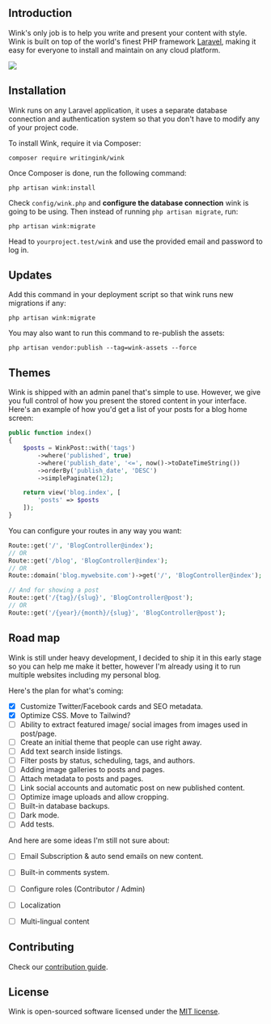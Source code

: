## Introduction

Wink's only job is to help you write and present your content with style. Wink is built on top of the world's finest PHP framework [Laravel](https://laravel.com), making it easy for everyone to install and maintain on any cloud platform.

<img src="https://themsaid.com/storage/wink/images/PaKOXK0bck5IrbVohbC6zQGxZr4CG31enOUt5n80.png">

## Installation

Wink runs on any Laravel application, it uses a separate database connection and authentication system so that you don't have to modify any of your project code.

To install Wink, require it via Composer:

```
composer require writingink/wink
```

Once Composer is done, run the following command:

```
php artisan wink:install
```

Check `config/wink.php` and **configure the database connection** wink is going to be using. Then instead of running `php artisan migrate`, run:

```
php artisan wink:migrate
```

Head to `yourproject.test/wink` and use the provided email and password to log in.

## Updates

Add this command in your deployment script so that wink runs new migrations if any:

```
php artisan wink:migrate
```

You may also want to run this command to re-publish the assets:

```
php artisan vendor:publish --tag=wink-assets --force
```

## Themes

Wink is shipped with an admin panel that's simple to use. However, we give you full control of how you present the stored content in your interface. Here's an example of how you'd get a list of your posts for a blog home screen:

```php
public function index()
{
    $posts = WinkPost::with('tags')
        ->where('published', true)
        ->where('publish_date', '<=', now()->toDateTimeString())
        ->orderBy('publish_date', 'DESC')
        ->simplePaginate(12);

    return view('blog.index', [
        'posts' => $posts
    ]);
}
```

You can configure your routes in any way you want:

```php
Route::get('/', 'BlogController@index');
// OR
Route::get('/blog', 'BlogController@index');
// OR
Route::domain('blog.mywebsite.com')->get('/', 'BlogController@index');

// And for showing a post
Route::get('/{tag}/{slug}', 'BlogController@post');
// OR
Route::get('/{year}/{month}/{slug}', 'BlogController@post');
```

## Road map

Wink is still under heavy development, I decided to ship it in this early stage so you can help me make it better, however I'm already using it to run multiple websites including my personal blog.

Here's the plan for what's coming:

- [x] Customize Twitter/Facebook cards and SEO metadata.
- [x] Optimize CSS. Move to Tailwind?
- [ ] Ability to extract featured image/ social images from images used in post/page.
- [ ] Create an initial theme that people can use right away.
- [ ] Add text search inside listings.
- [ ] Filter posts by status, scheduling, tags, and authors.
- [ ] Adding image galleries to posts and pages.
- [ ] Attach metadata to posts and pages.
- [ ] Link social accounts and automatic post on new published content.
- [ ] Optimize image uploads and allow cropping.
- [ ] Built-in database backups.
- [ ] Dark mode.
- [ ] Add tests.

And here are some ideas I'm still not sure about:

- [ ] Email Subscription & auto send emails on new content.
- [ ] Built-in comments system.
- [ ] Configure roles (Contributor / Admin)
- [ ] Localization
- [ ] Multi-lingual content


## Contributing

Check our [contribution guide](CONTRIBUTING.md).

## License

Wink is open-sourced software licensed under the [MIT license](https://opensource.org/licenses/MIT).
